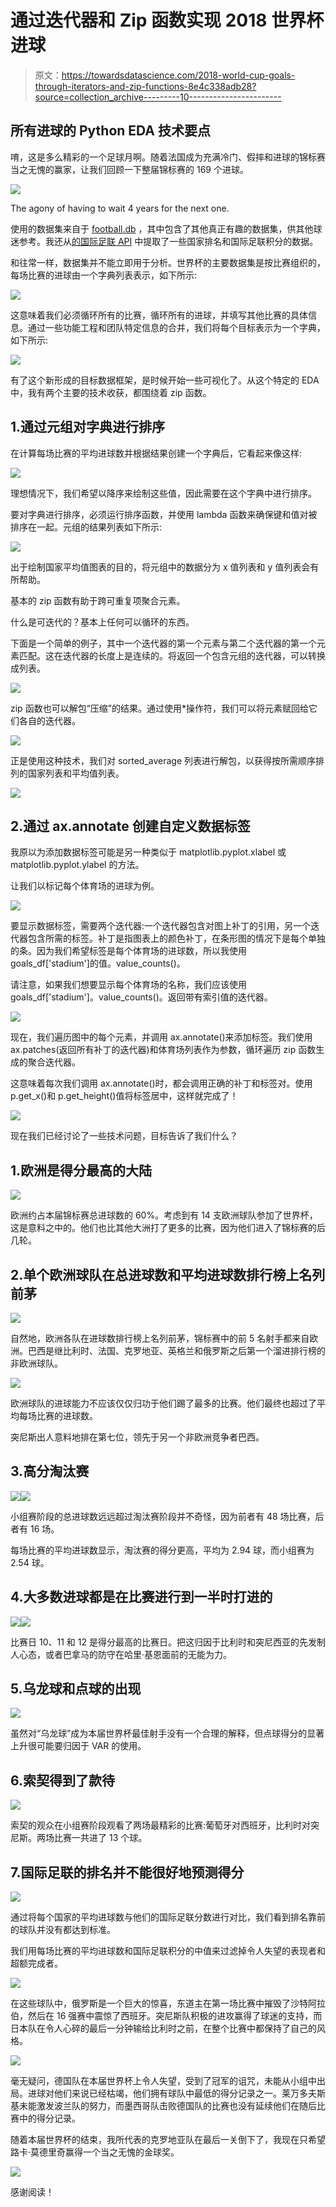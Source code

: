 # 通过迭代器和 Zip 函数实现 2018 世界杯进球

> 原文：<https://towardsdatascience.com/2018-world-cup-goals-through-iterators-and-zip-functions-8e4c338adb28?source=collection_archive---------10----------------------->

## 所有进球的 Python EDA 技术要点

唷，这是多么精彩的一个足球月啊。随着法国成为充满冷门、假摔和进球的锦标赛当之无愧的赢家，让我们回顾一下整届锦标赛的 169 个进球。

![](img/bbe53507b569a1c7675232128ab14279.png)

The agony of having to wait 4 years for the next one.

使用的数据集来自于 [football.db](https://github.com/openfootball/world-cup.json) ，其中包含了其他真正有趣的数据集，供其他球迷参考。我还从[的国际足联 API](https://www.fifa.com/common/fifa-world-ranking/_ranking_matchpoints_totals.js) 中提取了一些国家排名和国际足联积分的数据。

和往常一样，数据集并不能立即用于分析。世界杯的主要数据集是按比赛组织的，每场比赛的进球由一个字典列表表示，如下所示:

![](img/6d7a6980cd2b0b8b436eb2bca5dd1d3e.png)

这意味着我们必须循环所有的比赛，循环所有的进球，并填写其他比赛的具体信息。通过一些功能工程和团队特定信息的合并，我们将每个目标表示为一个字典，如下所示:

![](img/6a01e79b0eacd7989821477f0b95fc74.png)

有了这个新形成的目标数据框架，是时候开始一些可视化了。从这个特定的 EDA 中，我有两个主要的技术收获，都围绕着 zip 函数。

## 1.通过元组对字典进行排序

在计算每场比赛的平均进球数并根据结果创建一个字典后，它看起来像这样:

![](img/dee45672a4aa6fa30443b0a3f23e0a72.png)

理想情况下，我们希望以降序来绘制这些值，因此需要在这个字典中进行排序。

要对字典进行排序，必须运行排序函数，并使用 lambda 函数来确保键和值对被排序在一起。元组的结果列表如下所示:

![](img/b29a48218929c769cc9a549e67b282c2.png)

出于绘制国家平均值图表的目的，将元组中的数据分为 x 值列表和 y 值列表会有所帮助。

基本的 zip 函数有助于跨可重复项聚合元素。

什么是可迭代的？基本上任何可以循环的东西。

下面是一个简单的例子，其中一个迭代器的第一个元素与第二个迭代器的第一个元素匹配。这在迭代器的长度上是连续的。将返回一个包含元组的迭代器，可以转换成列表。

![](img/469daa124080b16550f559437cfd83a9.png)

zip 函数也可以解包“压缩”的结果。通过使用*操作符，我们可以将元素赋回给它们各自的迭代器。

![](img/fd26cdfac64670768d4e97b5dc0b8225.png)

正是使用这种技术，我们对 sorted_average 列表进行解包，以获得按所需顺序排列的国家列表和平均值列表。

![](img/8eef773efadf363168fb6b4bfaa3db7b.png)

## 2.通过 ax.annotate 创建自定义数据标签

我原以为添加数据标签可能是另一种类似于 matplotlib.pyplot.xlabel 或 matplotlib.pyplot.ylabel 的方法。

让我们以标记每个体育场的进球为例。

![](img/1d99b88381743428cc77132fd7ba9bb6.png)

要显示数据标签，需要两个迭代器:一个迭代器包含对图上补丁的引用，另一个迭代器包含所需的标签。补丁是指图表上的颜色补丁，在条形图的情况下是每个单独的条。因为我们希望标签是每个体育场的进球数，所以我使用 goals_df['stadium']的值。value_counts()。

请注意，如果我们想要显示每个体育场的名称，我们应该使用 goals_df['stadium']。value_counts()。返回带有索引值的迭代器。

![](img/fd7601d4ab49cc405b1302e94364756f.png)

现在，我们遍历图中的每个元素，并调用 ax.annotate()来添加标签。我们使用 ax.patches(返回所有补丁的迭代器)和体育场列表作为参数，循环遍历 zip 函数生成的聚合迭代器。

这意味着每次我们调用 ax.annotate()时，都会调用正确的补丁和标签对。使用 p.get_x()和 p.get_height()值将标签居中，这样就完成了！

![](img/91ba17453f8764d62187767deb0ce110.png)

现在我们已经讨论了一些技术问题，目标告诉了我们什么？

## 1.欧洲是得分最高的大陆

![](img/de9388bfea867d61103182c49e0ad86b.png)

欧洲约占本届锦标赛总进球数的 60%。考虑到有 14 支欧洲球队参加了世界杯，这是意料之中的。他们也比其他大洲打了更多的比赛，因为他们进入了锦标赛的后几轮。

## 2.单个欧洲球队在总进球数和平均进球数排行榜上名列前茅

![](img/b7f5ab1235beddf38ab008f6794937c9.png)

自然地，欧洲各队在进球数排行榜上名列前茅，锦标赛中的前 5 名射手都来自欧洲。巴西是继比利时、法国、克罗地亚、英格兰和俄罗斯之后第一个溜进排行榜的非欧洲球队。

![](img/915aec6ea3587daf9662137461b3f71a.png)

欧洲球队的进球能力不应该仅仅归功于他们踢了最多的比赛。他们最终也超过了平均每场比赛的进球数。

突尼斯出人意料地排在第七位，领先于另一个非欧洲竞争者巴西。

## 3.高分淘汰赛

![](img/7f9055bb88b97e7e41ecfd1df304b39a.png)![](img/1831da26e893893557f5838a6f0b0934.png)

小组赛阶段的总进球数远远超过淘汰赛阶段并不奇怪，因为前者有 48 场比赛，后者有 16 场。

每场比赛的平均进球数显示，淘汰赛的得分更高，平均为 2.94 球，而小组赛为 2.54 球。

## 4.大多数进球都是在比赛进行到一半时打进的

![](img/b64c6185769ab5050daca8b9638835e0.png)![](img/46700ce0b90eb9c3fd07029cd192a460.png)

比赛日 10、11 和 12 是得分最高的比赛日。把这归因于比利时和突尼西亚的先发制人心态，或者巴拿马的防守在哈里·基恩面前的无能为力。

## 5.乌龙球和点球的出现

![](img/b6e101fa4f5ac1b387005adb00ab7a34.png)

虽然对“乌龙球”成为本届世界杯最佳射手没有一个合理的解释，但点球得分的显著上升很可能要归因于 VAR 的使用。

## 6.索契得到了款待

![](img/91ba17453f8764d62187767deb0ce110.png)

索契的观众在小组赛阶段观看了两场最精彩的比赛:葡萄牙对西班牙，比利时对突尼斯。两场比赛一共进了 13 个球。

## 7.国际足联的排名并不能很好地预测得分

![](img/1a477e6681d2ed911a5e193cf789e50d.png)

通过将每个国家的平均进球数与他们的国际足联分数进行对比，我们看到排名靠前的球队并没有都达到标准。

我们用每场比赛的平均进球数和国际足联积分的中值来过滤掉令人失望的表现者和超额完成者。

![](img/bdb34084fb2aa053274417740e7c04a0.png)

在这些球队中，俄罗斯是一个巨大的惊喜，东道主在第一场比赛中摧毁了沙特阿拉伯，然后在 16 强赛中震惊了西班牙。突尼斯队积极的进攻赢得了球迷的支持，而日本队在令人心碎的最后一分钟输给比利时之前，在整个比赛中都保持了自己的风格。

![](img/e6146f9ad838192f7337a47c9fda1ab3.png)

毫无疑问，德国队在本届世界杯上令人失望，受到了冠军的诅咒，未能从小组中出局。进球对他们来说已经枯竭，他们拥有球队中最低的得分记录之一。莱万多夫斯基未能激发波兰队的努力，而墨西哥队击败德国队的比赛也没有延续他们在随后比赛中的得分记录。

随着本届世界杯的结束，我所代表的克罗地亚队在最后一关倒下了，我现在只希望路卡·莫德里奇赢得一个当之无愧的金球奖。

![](img/11bae3e664ca9cd1cfe2bfbc965fb2c4.png)

感谢阅读！